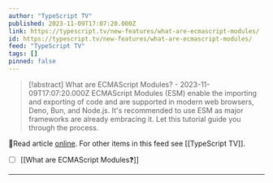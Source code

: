 ```yaml
---
author: "TypeScript TV"
published: 2023-11-09T17:07:20.000Z
link: https://typescript.tv/new-features/what-are-ecmascript-modules/
id: https://typescript.tv/new-features/what-are-ecmascript-modules/
feed: "TypeScript TV"
tags: []
pinned: false
---
```

> [!abstract] What are ECMAScript Modules? - 2023-11-09T17:07:20.000Z
> ECMAScript Modules (ESM) enable the importing and exporting of code and are supported in modern web browsers, Deno, Bun, and Node.js. It's recommended to use ESM as major frameworks are already embracing it. Let this tutorial guide you through the process.

🔗Read article [online](https://typescript.tv/new-features/what-are-ecmascript-modules/). For other items in this feed see [[TypeScript TV]].

- [ ] [[What are ECMAScript Modules❓]]
- - -

